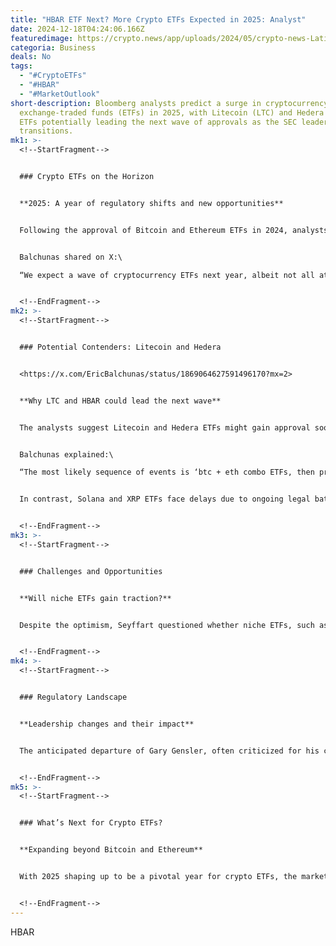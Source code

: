 ```yaml
---
title: "HBAR ETF Next? More Crypto ETFs Expected in 2025: Analyst"
date: 2024-12-18T04:24:06.166Z
featuredimage: https://crypto.news/app/uploads/2024/05/crypto-news-Latin-America-crypto-option02.webp
categoria: Business
deals: No
tags:
  - "#CryptoETFs"
  - "#HBAR"
  - "#MarketOutlook"
short-description: Bloomberg analysts predict a surge in cryptocurrency
  exchange-traded funds (ETFs) in 2025, with Litecoin (LTC) and Hedera (HBAR)
  ETFs potentially leading the next wave of approvals as the SEC leadership
  transitions.
mk1: >-
  <!--StartFragment-->


  ### Crypto ETFs on the Horizon


  **2025: A year of regulatory shifts and new opportunities**


  Following the approval of Bitcoin and Ethereum ETFs in 2024, analysts Eric Balchunas and James Seyffart anticipate the introduction of more crypto ETFs next year. Their outlook is tied to the impending departure of SEC Chair Gary Gensler, expected in January, and the pro-crypto stance of the incoming administration.


  Balchunas shared on X:\

  “We expect a wave of cryptocurrency ETFs next year, albeit not all at once.”


  <!--EndFragment-->
mk2: >-
  <!--StartFragment-->


  ### Potential Contenders: Litecoin and Hedera


  <https://x.com/EricBalchunas/status/1869064627591496170?mx=2>


  **Why LTC and HBAR could lead the next wave**


  The analysts suggest Litecoin and Hedera ETFs might gain approval sooner than others due to their classification as commodities, not securities, under current regulations.


  Balchunas explained:\

  “The most likely sequence of events is ‘btc + eth combo ETFs, then prob Litecoin (bc its fork of btc = commodity), then HBAR (bc not labeled security).’”


  In contrast, Solana and XRP ETFs face delays due to ongoing legal battles over their classification as securities.


  <!--EndFragment-->
mk3: >-
  <!--StartFragment-->


  ### Challenges and Opportunities


  **Will niche ETFs gain traction?**


  Despite the optimism, Seyffart questioned whether niche ETFs, such as those focused on Litecoin or Hedera, would attract significant investor interest. Unlike Bitcoin and Ethereum, these assets may not have the same broad appeal or institutional backing.


  <!--EndFragment-->
mk4: >-
  <!--StartFragment-->


  ### Regulatory Landscape


  **Leadership changes and their impact**


  The anticipated departure of Gary Gensler, often criticized for his cautious stance on crypto, could pave the way for a more crypto-friendly SEC. This shift is expected to accelerate the approval of additional digital asset investment products.


  <!--EndFragment-->
mk5: >-
  <!--StartFragment-->


  ### What’s Next for Crypto ETFs?


  **Expanding beyond Bitcoin and Ethereum**


  With 2025 shaping up to be a pivotal year for crypto ETFs, the market could see greater diversification and accessibility. Whether niche funds like HBAR and LTC ETFs gain traction remains uncertain, but their approval would mark another milestone in crypto’s integration into mainstream finance.


  <!--EndFragment-->
---
```

HBAR
